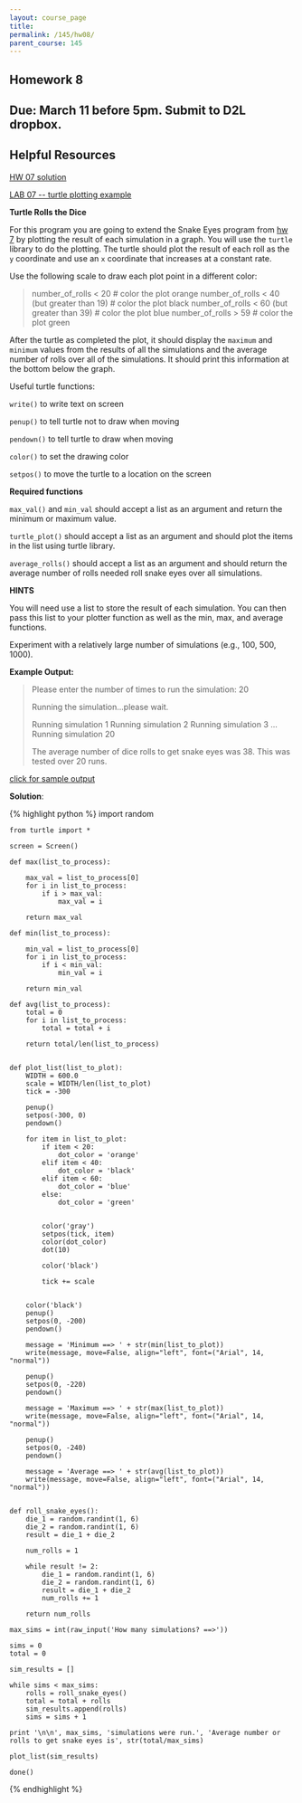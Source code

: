 ```yaml
---
layout: course_page
title: 
permalink: /145/hw08/
parent_course: 145
---
```


Homework 8
----

Due: March 11 before 5pm. Submit to D2L dropbox.
----

Helpful Resources
----

[HW 07 solution](/145/hw07)

[LAB 07 -- turtle plotting example](/145/lab07/)

**Turtle Rolls the Dice**

For this program you are going to extend the Snake Eyes program from [hw 7](/145/hw07/) by plotting the result of each simulation in a graph. You will use the ```turtle``` library to do the plotting. The turtle should plot the result of each roll as the ```y``` coordinate and use an ```x``` coordinate that increases at a constant rate. 

Use the following scale to draw each plot point in a different color:

>	number_of_rolls < 20 # color the plot orange
>	number_of_rolls < 40 (but greater than 19) # color the plot black
>	number_of_rolls < 60 (but greater than 39) # color the plot blue
>	number_of_rolls > 59 # color the plot green


After the turtle as completed the plot, it should display the ```maximum``` and ```minimum``` values from the results of all the simulations and the average number of rolls over all of the simulations. It should print this information at the bottom below the graph.

Useful turtle functions:

```write()``` to write text on screen

```penup()``` to tell turtle not to draw when moving

```pendown()``` to tell turtle to draw when moving

```color()``` to set the drawing color

```setpos()``` to move the turtle to a location on the screen

**Required functions**

```max_val()``` and ```min_val``` should accept a list as an argument and return the minimum or maximum value.

```turtle_plot()``` should accept a list as an argument and should plot the items in the list using turtle library.

```average_rolls()``` should accept a list as an argument and should return the average number of rolls needed roll snake eyes over all simulations.

**HINTS**

You will need use a list to store the result of each simulation. You can then pass this list to your plotter function as well as the min, max, and average functions.

Experiment with a relatively large number of simulations (e.g., 100, 500, 1000).


**Example Output:**

> 	Please enter the number of times to run the simulation: 20
>
>	Running the simulation...please wait.
>
>	Running simulation 1
>	Running simulation 2
>	Running simulation 3
>	...
>	Running simulation 20
>
>	The average number of dice rolls to get snake eyes was 38. This was tested over 20 runs.

[click for sample output](/assets/cs145-hw08-sample.png)

**Solution**:

{% highlight python %}
	import random

	from turtle import *

	screen = Screen()

	def max(list_to_process):
		
		max_val = list_to_process[0]
		for i in list_to_process:
			if i > max_val:
				max_val = i

		return max_val

	def min(list_to_process):
		
		min_val = list_to_process[0]
		for i in list_to_process:
			if i < min_val:
				min_val = i

		return min_val

	def avg(list_to_process):
		total = 0
		for i in list_to_process:
			total = total + i

		return total/len(list_to_process)


	def plot_list(list_to_plot):
		WIDTH = 600.0
		scale = WIDTH/len(list_to_plot)
		tick = -300
		
		penup()
		setpos(-300, 0)
		pendown()

		for item in list_to_plot:
			if item < 20:
				dot_color = 'orange'
			elif item < 40:
				dot_color = 'black'
			elif item < 60:
				dot_color = 'blue'
			else:
				dot_color = 'green'


			color('gray')
			setpos(tick, item)
			color(dot_color)
			dot(10)

			color('black')

			tick += scale


		color('black')
		penup()
		setpos(0, -200)
		pendown()

		message = 'Minimum ==> ' + str(min(list_to_plot))
		write(message, move=False, align="left", font=("Arial", 14, "normal"))

		penup()
		setpos(0, -220)
		pendown()

		message = 'Maximum ==> ' + str(max(list_to_plot))
		write(message, move=False, align="left", font=("Arial", 14, "normal"))

		penup()
		setpos(0, -240)
		pendown()

		message = 'Average ==> ' + str(avg(list_to_plot))
		write(message, move=False, align="left", font=("Arial", 14, "normal"))


	def roll_snake_eyes():
		die_1 = random.randint(1, 6)
		die_2 = random.randint(1, 6)
		result = die_1 + die_2

		num_rolls = 1

		while result != 2:
			die_1 = random.randint(1, 6)
			die_2 = random.randint(1, 6)
			result = die_1 + die_2
			num_rolls += 1

		return num_rolls

	max_sims = int(raw_input('How many simulations? ==>'))

	sims = 0
	total = 0

	sim_results = []

	while sims < max_sims:
		rolls = roll_snake_eyes()
		total = total + rolls
		sim_results.append(rolls)
		sims = sims + 1

	print '\n\n', max_sims, 'simulations were run.', 'Average number or rolls to get snake eyes is', str(total/max_sims)

	plot_list(sim_results)

	done()

{% endhighlight %}

